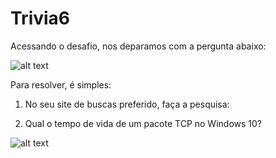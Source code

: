 # Trivia6
Acessando o desafio, nos deparamos com a pergunta abaixo:

![alt text](https://raw.githubusercontent.com/allvesz/ctf_writeups/master/img/trivia6.png)

Para resolver, é simples:

1. No seu site de buscas preferido, faça a pesquisa: 

2. Qual o tempo de vida de um pacote TCP no Windows 10? 

![alt text](https://raw.githubusercontent.com/allvesz/ctf_writeups/master/img/trivia6-1.png)

